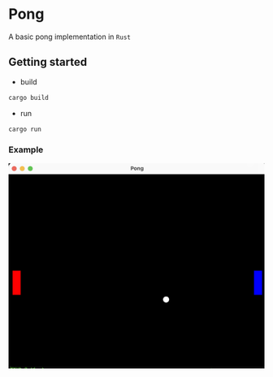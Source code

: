 # Pong

A basic pong implementation in `Rust`

## Getting started

- build

```bash
cargo build
```

- run

```bash
cargo run
```

### Example

![pong](/img/pong-example.png)
